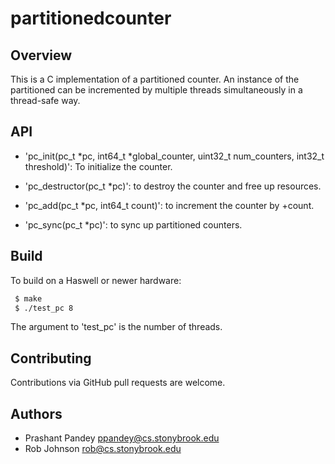 # partitionedcounter

Overview
--------
This is a C implementation of a partitioned counter. An instance of the
partitioned can be incremented by multiple threads simultaneously in a
thread-safe way.

API
--------
* 'pc_init(pc_t *pc, int64_t *global_counter, uint32_t num_counters, int32_t threshold)': To initialize the counter.

* 'pc_destructor(pc_t *pc)': to destroy the counter and free up resources.

* 'pc_add(pc_t *pc, int64_t count)': to increment the counter by +count.

* 'pc_sync(pc_t *pc)': to sync up partitioned counters.

Build
-------

To build on a Haswell or newer hardware:
```bash
 $ make
 $ ./test_pc 8
```


 The argument to 'test_pc' is the number of threads.
 

Contributing
------------
Contributions via GitHub pull requests are welcome.


Authors
-------
- Prashant Pandey <ppandey@cs.stonybrook.edu>
- Rob Johnson <rob@cs.stonybrook.edu>
